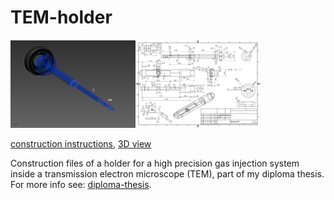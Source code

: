 # TEM-holder

<img src="PNGs/BaugruppeHalter02_01.png" width="200"><img src="PDFs/Halter.idw.pdf" width="200">

[construction instructions](PDFs/Halter.idw.pdf), [3D view](STLs/Halter_expl.stl)

Construction files of a holder for a high precision gas injection system inside a transmission electron microscope (TEM), part of my diploma thesis. For more info see: [diploma-thesis](https://github.com/romangrothausmann/diploma-thesis/).

